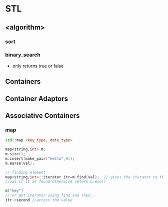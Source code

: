 # STL

## &lt;algorithm&gt;

### sort

### binary\_search

* only returns true or false

## Containers

## Container Adaptors

## Associative Containers

### map

```cpp
std::map <key_type, date_type>

map<string,int> m;
m.size();
m.insert(make_pair("hello",9));
m.earse(val);

// finding element
map<string,int>::iterator itr=m.find(val);  // gives the iterator to the element
//val if it is found otherwise return m.end()

m["key"] 
// or get iterator using find and then:
itr->second //access the value
```


